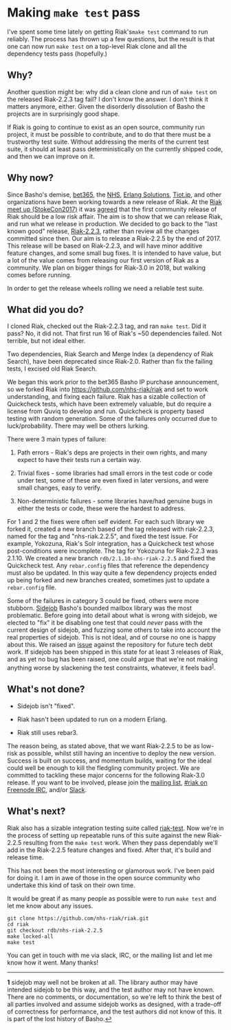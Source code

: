 # Making `make test` pass

I've spent some time lately on getting Riak's`make test` command to
run reliably. The process has thrown up a few questions, but the
result is that one can now run `make test` on a top-level Riak clone
and all the dependency tests pass (hopefully.)

## Why?

Another question might be: why did a clean clone and run of `make
test` on the released Riak-2.2.3 tag fail? I don't know the answer. I
don't think it matters anymore, either. Given the disorderly
dissolution of Basho the projects are in surprisingly good shape.

If Riak is going to continue to exist as an open source, community run
project, it must be possible to contribute, and to do that there must be
a trustworthy test suite. Without addressing the merits of the current
test suite, it should at least pass deterministically on the currently
shipped code, and then we can improve on it.

## Why now?

Since Basho's demise, [bet365](https://twitter.com/bet365Tech), the
[NHS](https://twitter.com/nhsdigital),
[Erlang Solutions](https://www.erlang-solutions.com/products/riak.html),
[Tiot.jp](https://www.tiot.jp/en/solutions/riak/), and other
organizations have been working towards a new release of Riak. At the
[Riak meet up (StokeCon2017)](https://www.meetup.com/RIAK-Development-Roadmap-Workshop/events/243302656/)
it was [agreed](http://bet365techblog.com/riak-workshop-summary) that
the first community release of Riak should be a low risk affair. The
aim is to show that we can release Riak, and run what we release in
production. We decided to go back to the "last known good" release,
[Riak-2.2.3](http://docs.basho.com/riak/kv/2.2.3/release-notes/),
rather than review all the changes committed since then. Our aim is to
release a Riak-2.2.5 by the end of 2017. This release will be based on
Riak-2.2.3, and will have minor additive feature changes, and some
small bug fixes. It is intended to have value, but a lot of the value
comes from releasing our first version of Riak as a community. We plan
on bigger things for Riak-3.0 in 2018, but walking comes before
running.

In order to get the release wheels rolling we need a reliable test
suite.

## What did you do?

I cloned Riak, checked out the Riak-2.2.3 tag, and ran `make
test`. Did it pass? No, it did not. That first run 16 of Riak's ~50
dependencies failed. Not terrible, but not ideal either.

Two dependencies, Riak Search and Merge Index (a dependency of Riak
Search), have been deprecated since Riak-2.0. Rather than fix the
failing tests, I excised old Riak Search.

We began this work prior to the bet365 Basho IP purchase announcement,
so we forked Riak into <https://github.com/nhs-riak/riak> and set to work
understanding, and fixing each failure. Riak has a sizable collection
of Quickcheck tests, which have been extremely valuable, but do
require a license from Quviq to develop and run. Quickcheck is
property based testing with random generation. Some of the failures
only occurred due to luck/probability. There may well be others
lurking.

There were 3 main types of failure:

1. Path errors - Riak's deps are projects in their own rights, and
   many expect to have their tests run a certain way.

2. Trivial fixes - some libraries had small errors in the test code or
   code under test, some of these are even fixed in later versions,
   and were small changes, easy to verify.

3. Non-deterministic failures - some libraries have/had genuine bugs
   in either the tests or code, these were the hardest to address.

For 1 and 2 the fixes were often self evident. For each such library
we forked it, created a new branch based of the tag released with
riak-2.2.3, named for the tag and "nhs-riak.2.2.5", and fixed the test
issue. For example, Yokozuna, Riak's Solr integration, has a
Quickcheck test whose post-conditions were incomplete. The tag for
Yokozuna for Riak-2.2.3 was 2.1.10. We created a new branch
`rdb/2.1.10-nhs-riak-2.2.5` and fixed the Quickcheck test. Any
`rebar.config` files that reference the dependency must also be
updated. In this way quite a few dependency projects ended up being
forked and new branches created, sometimes just to update a
`rebar.config` file.

Some of the failures in category 3 could be fixed, others were more
stubborn. [Sidejob](https://github.com/basho/sidejob) Basho's bounded
mailbox library was the most problematic. Before going into detail
about what is wrong with sidejob, we elected to "fix" it be disabling
one test that could _never_ pass with the current design of sidejob,
and fuzzing some others to take into account the real properties of
sidejob. This is not ideal, and of course no one is happy about
this. We raised an [issue](https://github.com/basho/sidejob/issues/17)
against the repository for future tech debt work. If sidejob has been
shipped in this state for at least 3 releases of Riak, and as yet no
bug has been raised, one could argue that we're not making anything
worse by slackening the test constraints, whatever, it feels bad<sup id="a1">[1](#f1)</sup>.

## What's not done?

- Sidejob isn't "fixed".

- Riak hasn't been updated to run on a modern Erlang.

- Riak still uses rebar3.

The reason being, as stated above, that we want Riak-2.2.5 to be as
low-risk as possible, whilst still having an incentive to deploy the
new version. Success is built on success, and momentum builds, waiting
for the ideal could well be enough to kill the fledgling community
project. We are committed to tackling these major concerns for the
following Riak-3.0 release. If you want to be involved, please join
the
[mailing list](http://lists.basho.com/mailman/listinfo/riak-users_lists.basho.com),
[#riak on Freenode IRC](http://irc.lc/freenode/riak), and/or
[Slack](https://postriak.slack.com/).

## What's next?

Riak also has a sizable integration testing suite called
[riak-test](https://github.com/basho/riak_test). Now we're in the
process of setting up repeatable runs of this suite against the new
Riak-2.2.5 resulting from the `make test` work. When they pass
dependably we'll add in the Riak-2.2.5 feature changes and
fixed. After that, it's build and release time.

This has not been the most interesting or glamorous work. I've been
paid for doing it. I am in awe of those in the open source community
who undertake this kind of task on their own time.

It would be great if as many people as possible were to run `make
test` and let me know about any issues.

    git clone https://github.com/nhs-riak/riak.git
    cd riak
    git checkout rdb/nhs-riak-2.2.5
    make locked-all
    make test

You can get in touch with me via slack, IRC, or the mailing list and
let me know how it went. Many thanks!

------


<b id="f1">1</b> sidejob may well not be broken at all. The library
author may have intended sidejob to be this way, and the test author
may not have known. There are no comments, or documentation, so we're
left to think the best of all parties involved and assume sidejob
works as designed, with a trade-off of correctness for performance,
and the test authors did not know of this. It is part of the lost
history of Basho.[↩](#a1)
